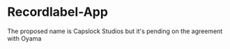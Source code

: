 # Recordlabel-App
The proposed name is Capslock Studios but it's pending on the agreement with Oyama
